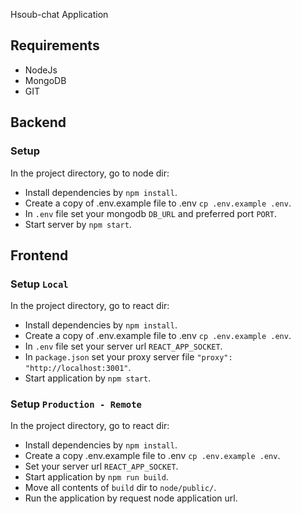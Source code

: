 Hsoub-chat Application

## Requirements
* NodeJs
* MongoDB
* GIT

## Backend

### Setup
In the project directory, go to node dir:
* Install dependencies by `npm install`.
* Create a copy of .env.example file to .env `cp .env.example .env`.
* In `.env` file set your mongodb `DB_URL` and preferred port `PORT`.
* Start server by `npm start`.

## Frontend 

### Setup `Local`
In the project directory, go to react dir:
* Install dependencies by `npm install`.
* Create a copy of .env.example file to .env `cp .env.example .env`.
* In `.env` file set your server url `REACT_APP_SOCKET`.
* In `package.json` set your proxy server file `"proxy": "http://localhost:3001"`.
* Start application by `npm start`.

### Setup `Production - Remote`
In the project directory, go to react dir:
* Install dependencies by `npm install`.
* Create a copy .env.example file to .env `cp .env.example .env`.
* Set your server url `REACT_APP_SOCKET`.
* Start application by `npm run build`.
* Move all contents of `build` dir to `node/public/`.
* Run the application by request node application url.